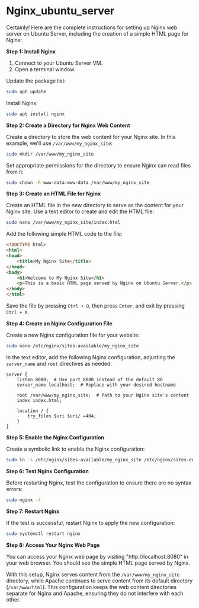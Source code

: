 # Nginx_ubuntu_server

Certainly! Here are the complete instructions for setting up Nginx  web server on Ubuntu Server, including the creation of a simple HTML page for Nginx:

**Step 1: Install Nginx**

1. Connect to your Ubuntu Server VM.
2. Open a terminal window.

Update the package list:

```bash
sudo apt update
```

Install Nginx:

```bash
sudo apt install nginx
```

**Step 2: Create a Directory for Nginx Web Content**

Create a directory to store the web content for your Nginx site. In this example, we'll use `/var/www/my_nginx_site`:

```bash
sudo mkdir /var/www/my_nginx_site
```

Set appropriate permissions for the directory to ensure Nginx can read files from it:

```bash
sudo chown -R www-data:www-data /var/www/my_nginx_site
```

**Step 3: Create an HTML File for Nginx**

Create an HTML file in the new directory to serve as the content for your Nginx site. Use a text editor to create and edit the HTML file:

```bash
sudo nano /var/www/my_nginx_site/index.html
```

Add the following simple HTML code to the file:

```html
<!DOCTYPE html>
<html>
<head>
    <title>My Nginx Site</title>
</head>
<body>
    <h1>Welcome to My Nginx Site</h1>
    <p>This is a basic HTML page served by Nginx on Ubuntu Server.</p>
</body>
</html>
```

Save the file by pressing `Ctrl + O`, then press `Enter`, and exit by pressing `Ctrl + X`.

**Step 4: Create an Nginx Configuration File**

Create a new Nginx configuration file for your website:

```bash
sudo nano /etc/nginx/sites-available/my_nginx_site
```

In the text editor, add the following Nginx configuration, adjusting the `server_name` and `root` directives as needed:

```nginx
server {
    listen 8080;  # Use port 8080 instead of the default 80
    server_name localhost;  # Replace with your desired hostname

    root /var/www/my_nginx_site;  # Path to your Nginx site's content
    index index.html;

    location / {
        try_files $uri $uri/ =404;
    }
}
```

**Step 5: Enable the Nginx Configuration**

Create a symbolic link to enable the Nginx configuration:

```bash
sudo ln -s /etc/nginx/sites-available/my_nginx_site /etc/nginx/sites-enabled/
```

**Step 6: Test Nginx Configuration**

Before restarting Nginx, test the configuration to ensure there are no syntax errors:

```bash
sudo nginx -t
```

**Step 7: Restart Nginx**

If the test is successful, restart Nginx to apply the new configuration:

```bash
sudo systemctl restart nginx
```

**Step 8: Access Your Nginx Web Page**

You can access your Nginx web page by visiting "http://localhost:8080" in your web browser. You should see the simple HTML page served by Nginx.

With this setup, Nginx serves content from the `/var/www/my_nginx_site` directory, while Apache continues to serve content from its default directory (`/var/www/html`). This configuration keeps the web content directories separate for Nginx and Apache, ensuring they do not interfere with each other.
